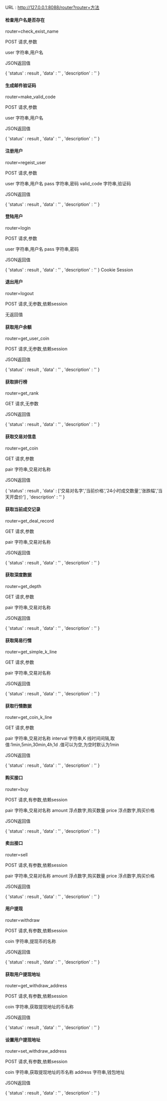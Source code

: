 
URL : http://127.0.0.1:8088/router?router=方法


#### 检查用户名是否存在

router=check_exist_name

POST 请求,参数

user  字符串,用户名

JSON返回值

{ 'status' : result , 'data' : '' , 'description' : '' }


#### 生成邮件验证码

router=make_valid_code

POST 请求,参数

user  字符串,用户名

JSON返回值

{ 'status' : result , 'data' : '' , 'description' : '' }


#### 注册用户

router=regeist_user

POST 请求,参数

user  字符串,用户名
pass  字符串,密码
valid_code  字符串,验证码

JSON返回值

{ 'status' : result , 'data' : '' , 'description' : '' }


#### 登陆用户

router=login

POST 请求,参数

user  字符串,用户名
pass  字符串,密码

JSON返回值

{ 'status' : result , 'data' : '' , 'description' : '' }
Cookie Session


#### 退出用户

router=logout

POST 请求,无参数,依赖session

无返回值


#### 获取用户余额

router=get_user_coin

POST 请求,无参数,依赖session

JSON返回值

{ 'status' : result , 'data' : '' , 'description' : '' }


#### 获取排行榜

router=get_rank

GET 请求,无参数

JSON返回值

{ 'status' : result , 'data' : '' , 'description' : '' }


#### 获取交易对信息

router=get_coin

GET 请求,参数

pair  字符串,交易对名称

JSON返回值

{ 'status' : result , 'data' : ['交易对名字','当前价格','24小时成交数量','涨跌幅','当天开盘价'] , 'description' : '' }


#### 获取当前成交记录

router=get_deal_record

GET 请求,参数

pair  字符串,交易对名称

JSON返回值

{ 'status' : result , 'data' : '' , 'description' : '' }


#### 获取深度数据

router=get_depth

GET 请求,参数

pair  字符串,交易对名称

JSON返回值

{ 'status' : result , 'data' : '' , 'description' : '' }


#### 获取简易行情

router=get_simple_k_line

GET 请求,参数

pair  字符串,交易对名称

JSON返回值

{ 'status' : result , 'data' : '' , 'description' : '' }


#### 获取行情数据

router=get_coin_k_line

GET 请求,参数

pair  字符串,交易对名称
interval  字符串,K 线时间间隔,取值:1min,5min,30min,4h,1d .值可以为空,为空时默认为1min

JSON返回值

{ 'status' : result , 'data' : '' , 'description' : '' }


#### 购买接口

router=buy

POST 请求,有参数,依赖session

pair    字符串,交易对名称
amount  浮点数字,购买数量
price   浮点数字,购买价格

JSON返回值

{ 'status' : result , 'data' : '' , 'description' : '' }


#### 卖出接口

router=sell

POST 请求,有参数,依赖session

pair    字符串,交易对名称
amount  浮点数字,购买数量
price   浮点数字,购买价格

JSON返回值

{ 'status' : result , 'data' : '' , 'description' : '' }


#### 用户提现

router=withdraw

POST 请求,有参数,依赖session

coin  字符串,提现币的名称

JSON返回值

{ 'status' : result , 'data' : '' , 'description' : '' }


#### 获取用户提现地址

router=get_withdraw_address

POST 请求,有参数,依赖session

coin  字符串,获取提现地址的币名称

JSON返回值

{ 'status' : result , 'data' : '' , 'description' : '' }


#### 设置用户提现地址

router=set_withdraw_address

POST 请求,有参数,依赖session

coin  字符串,获取提现地址的币名称
address  字符串,钱包地址

JSON返回值

{ 'status' : result , 'data' : '' , 'description' : '' }


